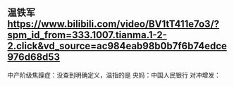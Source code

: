 ## 温铁军 https://www.bilibili.com/video/BV1tT411e7o3/?spm_id_from=333.1007.tianma.1-2-2.click&vd_source=ac984eab98b0b7f6b74edce976d68d53

中产阶级焦躁症：没查到明确定义，温指的是
央妈：中国人民银行
对冲增发：